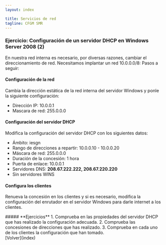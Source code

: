 ```yaml
---
layout: index

title: Servicios de red 
tagline: CFGM SMR
---
```

### Ejercicio: Configuración de un servidor DHCP en Windows Server 2008 (2)

En nuestra red interna es necesario, por diversas razones, cambiar el direccionamiento de red. Necesitamos implantar un red 10.0.0.0/8:
Pasos a seguir:

#### Configuración de la red

Cambia la dirección estática de la red interna del servidor Windows y ponle la siguiente configuración:

* Dirección IP: 10.0.0.1
* Mascara de red: 255.0.0.0


#### Configuración del servidor DHCP

Modifica la configuración del servidor DHCP con los siguientes datos:

* Ámbito: iesgn
* Rango de direcciones a repartir: 10.0.0.10 - 10.0.0.20
* Máscara de red: 255.0.0.0
* Duración de la concesión: 1 hora
* Puerta de enlace: 10.0.0.1
* Servidores DNS: **208.67.222.222,  208.67.220.220**
* Sin servidores WINS

#### Configura los clientes

Renueva la concesión en los clientes y si es necesario, modifica la configuración del enrutador en el servidor Windows para darle internet a los clientes.

<div class='ejercicios' markdown='1'>
##### **Ejercicios**
1. Comprueba en las propiedades del servidor DHCP que has realizado la configuración adecuada.
2. Comprueba las concesiones de direcciones que has realizado.
3. Comprueba en cada uno de los clientes la configuración que han tomado.
</div>
[Volver](index)

